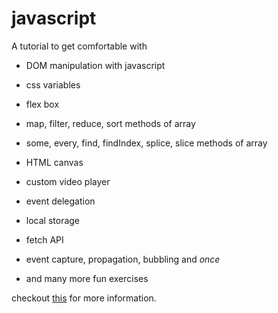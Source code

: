 # javascript

A tutorial to get comfortable with

* DOM manipulation with javascript

* css variables

* flex box
  
* map, filter, reduce, sort methods of array

* some, every, find, findIndex, splice, slice methods of array

* HTML canvas

* custom video player

* event delegation

* local storage

* fetch API

* event capture, propagation, bubbling and *once*

* and many more fun exercises

checkout [this](https://javascript30.com/) for more information.